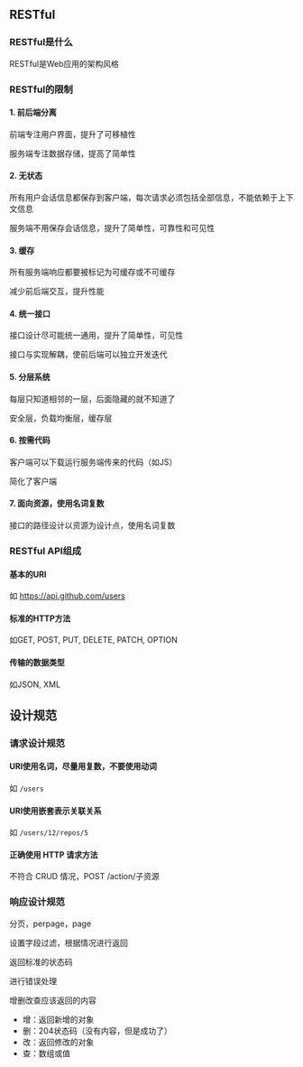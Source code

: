 ## RESTful

### RESTful是什么

RESTful是Web应用的架构风格

### RESTful的限制

#### 1. 前后端分离

前端专注用户界面，提升了可移植性

服务端专注数据存储，提高了简单性

#### 2. 无状态

所有用户会话信息都保存到客户端，每次请求必须包括全部信息，不能依赖于上下文信息

服务端不用保存会话信息，提升了简单性，可靠性和可见性

#### 3. 缓存

所有服务端响应都要被标记为可缓存或不可缓存

减少前后端交互，提升性能

#### 4. 统一接口

接口设计尽可能统一通用，提升了简单性，可见性

接口与实现解耦，使前后端可以独立开发迭代

#### 5. 分层系统

每层只知道相邻的一层，后面隐藏的就不知道了

安全层，负载均衡层，缓存层

#### 6. 按需代码

客户端可以下载运行服务端传来的代码（如JS）

简化了客户端

#### 7. 面向资源，使用名词复数

接口的路径设计以资源为设计点，使用名词复数

### RESTful API组成

#### 基本的URI

如 https://api.github.com/users

#### 标准的HTTP方法

如GET, POST, PUT, DELETE, PATCH, OPTION

#### 传输的数据类型

如JSON, XML



## 设计规范

### 请求设计规范

#### URI使用名词，尽量用复数，不要使用动词

如 `/users`

#### URI使用嵌套表示关联关系

如 `/users/12/repos/5`

#### 正确使用 HTTP 请求方法

不符合 CRUD 情况，POST /action/子资源

### 响应设计规范

分页，perpage，page

设置字段过滤，根据情况进行返回

返回标准的状态码

进行错误处理

增删改查应该返回的内容
* 增：返回新增的对象
* 删：204状态码（没有内容，但是成功了）
* 改：返回修改的对象
* 查：数组或值





